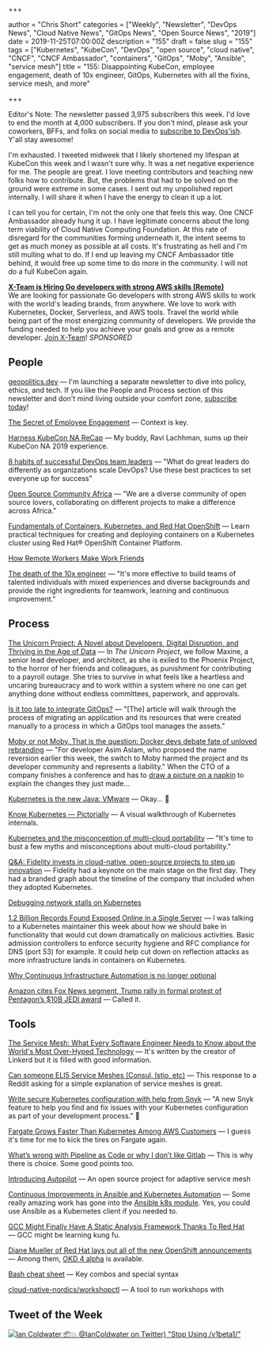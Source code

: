 +++

author = "Chris Short"
categories = ["Weekly", "Newsletter", "DevOps News", "Cloud Native News", "GitOps News", "Open Source News", "2019"]
date = 2019-11-25T07:00:00Z
description = "155"
draft = false
slug = "155"
tags = ["Kubernetes", "KubeCon", "DevOps", "open source", "cloud native", "CNCF", "CNCF Ambassador", "containers", "GitOps", "Moby", "Ansible", "service mesh"]
title = "155: Disappointing KubeCon, employee engagement, death of 10x engineer, GitOps, Kubernetes with all the fixins, service mesh, and more"

+++

Editor's Note: The newsletter passed 3,975 subscribers this week. I'd love to end the month at 4,000 subscribers. If you don't mind, please ask your coworkers, BFFs, and folks on social media to [subscribe to DevOps'ish](https://devopsish.com/subscribe/). Y'all stay awesome!

I'm exhausted. I tweeted midweek that I likely shortened my lifespan at KubeCon this week and I wasn't sure why. It was a net negative experience for me. The people are great. I love meeting contributors and teaching new folks how to contribute. But, the problems that had to be solved on the ground were extreme in some cases. I sent out my unpolished report internally. I will share it when I have the energy to clean it up a lot.

I can tell you for certain, I'm not the only one that feels this way. One CNCF Ambassador already hung it up. I have legitimate concerns about the long term viability of Cloud Native Computing Foundation. At this rate of disregard for the communities forming underneath it, the intent seems to get as much money as possible at all costs. It's frustrating as hell and I'm still mulling what to do. If I end up leaving my CNCF Ambassador title behind, it would free up some time to do more in the community. I will not do a full KubeCon again.

[**X-Team is Hiring Go developers with strong AWS skills (Remote)**](https://x-team.com/remote-go-developer-jobs/?utm_source=devopsish&utm_medium=email-ad)  
We are looking for passionate Go developers with strong AWS skills to work with the world's leading brands, from anywhere. We love to work with Kubernetes, Docker, Serverless, and AWS tools. Travel the world while being part of the most energizing community of developers. We provide the funding needed to help you achieve your goals and grow as a remote developer. [Join X-Team](https://x-team.com/remote-go-developer-jobs/?utm_source=devopsish&utm_medium=email-ad)! *SPONSORED*

## People

[geopolitics.dev](https://geopolitics.dev/) — I'm launching a separate newsletter to dive into policy, ethics, and tech. If you like the People and Process section of this newsletter and don't mind living outside your comfort zone, [subscribe today](https://geopolitics.dev/subscribe/)!

[The Secret of Employee Engagement](https://www.sametab.com/blog/employee-engagement) — Context is key.

[Harness KubeCon NA ReCap](https://harness.io/2019/11/kubecon-na-recap-cloud-native-mainstream/) — My buddy, Ravi Lachhman, sums up their KubeCon NA 2019 experience.

[8 habits of successful DevOps team leaders](https://enterprisersproject.com/article/2019/11/devops-habits-successful-leaders) — "What do great leaders do differently as organizations scale DevOps? Use these best practices to set everyone up for success"

[Open Source Community Africa](https://opencollective.com/osca) — "We are a diverse community of open source lovers, collaborating on different projects to make a difference across Africa."

[Fundamentals of Containers, Kubernetes, and Red Hat OpenShift](https://www.edx.org/course/fundamentals-of-containers-kubernetes-and-red-hat) — Learn practical techniques for creating and deploying containers on a Kubernetes cluster using Red Hat® OpenShift Container Platform.

[How Remote Workers Make Work Friends](https://hbr.org/2019/11/how-remote-workers-make-work-friends)

[The death of the 10x engineer](https://www.thoughtworks.com/radar/techniques?blipid=201911057) — "It's more effective to build teams of talented individuals with mixed experiences and diverse backgrounds and provide the right ingredients for teamwork, learning and continuous improvement."

## Process

[The Unicorn Project: A Novel about Developers, Digital Disruption, and Thriving in the Age of Data](https://amzn.to/2XqekFl) — In *The Unicorn Project*, we follow Maxine, a senior lead developer, and architect, as she is exiled to the Phoenix Project, to the horror of her friends and colleagues, as punishment for contributing to a payroll outage. She tries to survive in what feels like a heartless and uncaring bureaucracy and to work within a system where no one can get anything done without endless committees, paperwork, and approvals.

[Is it too late to integrate GitOps?](https://blog.openshift.com/is-it-too-late-to-integrate-gitops/) — "[The] article will walk through the process of migrating an application and its resources that were created manually to a process in which a GitOps tool manages the assets."

[Moby or not Moby. That is the question: Docker devs debate fate of unloved rebranding](https://www.theregister.co.uk/2019/11/22/moby_docker_naming/) — "For developer Asim Aslam, who proposed the name reversion earlier this week, the switch to Moby harmed the project and its developer community and represents a liability." When the CTO of a company finishes a conference and has to [draw a picture on a napkin](https://twitter.com/solomonstre/status/855918630915133440) to explain the changes they just made...

[Kubernetes is the new Java: VMware](https://www.zdnet.com/article/kubernetes-is-the-new-java-vmware/) — Okay... 🤔

[Know Kubernetes — Pictorially](https://medium.com/tarkalabs/know-kubernetes-pictorially-f6e6a0052dd0) — A visual walkthrough of Kubernetes internals.

[Kubernetes and the misconception of multi-cloud portability](https://diginomica.com/kubernetes-and-misconception-multi-cloud-portability) — "It's time to bust a few myths and misconceptions about multi-cloud portability."

[Q&A: Fidelity invests in cloud-native, open-source projects to step up innovation](https://siliconangle.com/2019/11/21/qa-fidelity-invests-cloud-native-open-source-projects-step-innovation-kubecon/) — Fidelity had a keynote on the main stage on the first day. They had a branded graph about the timeline of the company that included when they adopted Kubernetes.

[Debugging network stalls on Kubernetes](https://github.blog/2019-11-21-debugging-network-stalls-on-kubernetes/)

[1.2 Billion Records Found Exposed Online in a Single Server](https://www.wired.com/story/billion-records-exposed-online/) — I was talking to a Kubernetes maintainer this week about how we should bake in functionality that would cut down dramatically on malicious activities. Basic admission controllers to enforce security hygiene and RFC compliance for DNS (port 53) for example. It could help cut down on reflection attacks as more infrastructure lands in containers on Kubernetes.

[Why Continuous Infrastructure Automation is no longer optional](https://medium.com/@CloudSkiff/why-continuous-infrastructure-automation-is-no-longer-optional-8b3e6bc8847)

[Amazon cites Fox News segment, Trump rally in formal protest of Pentagon’s $10B JEDI award](https://www.geekwire.com/2019/amazon-cites-fox-news-segment-trump-rally-formal-protest-pentagons-jedi-award/) — Called it.

## Tools

[The Service Mesh: What Every Software Engineer Needs to Know about the World's Most Over-Hyped Technology](https://servicemesh.io/) — It's written by the creator of Linkerd but it is filled with good information.

[Can someone ELI5 Service Meshes (Consul, Istio, etc)](https://www.reddit.com/r/devops/comments/dy7ecv/can_someone_eli5_service_meshes_consul_istio_etc/f7zu1ga/) — This response to a Reddit asking for a simple explanation of service meshes is great.

[Write secure Kubernetes configuration with help from Snyk](https://snyk.io/blog/write-secure-kubernetes-configuration-with-help-from-snyk/) — "A new Snyk feature to help you find and fix issues with your Kubernetes configuration as part of your development process." 👀

[Fargate Grows Faster Than Kubernetes Among AWS Customers](https://thenewstack.io/fargate-grows-faster-than-kubernetes-among-aws-customers/) — I guess it's time for me to kick the tires on Fargate again.

[What’s wrong with Pipeline as Code or why I don’t like Gitlab](https://medium.com/@raxwunter/whats-wrong-with-pipeline-as-code-or-why-i-don-t-like-gitlab-ca70c39eb52b) — This is why there is choice. Some good points too.

[Introducing Autopilot](https://medium.com/solo-io/introducing-autopilot-an-open-source-project-for-adaptive-service-mesh-3195accc9670) — An open source project for adaptive service mesh

[Continuous Improvements in Ansible and Kubernetes Automation](https://www.ansible.com/blog/continuous-improvements-in-ansible-and-kubernetes-automation) — Some really amazing work has gone into the [Ansible k8s module](https://docs.ansible.com/ansible/latest/modules/k8s_module.html). Yes, you could use Ansible as a Kubernetes client if you needed to.

[GCC Might Finally Have A Static Analysis Framework Thanks To Red Hat](https://www.phoronix.com/scan.php?page=news_item&px=GCC-Static-Analysis-RH-Patches) — GCC might be learning kung fu.

[Diane Mueller of Red Hat lays out all of the new OpenShift announcements](https://video.cube365.net/c/922842) — Among them, [OKD 4 alpha](https://www.okd.io/download.html) is available.

[Bash cheat sheet](https://opensource.com/article/19/11/bash-cheat-sheet) — Key combos and special syntax

[cloud-native-nordics/workshopctl](https://github.com/cloud-native-nordics/workshopctl) — A tool to run workshops with

## Tweet of the Week

[![Ian Coldwater 📦💥 @IanColdwater on Twitter) "Stop Using /v1beta1/"](https://shortcdn.com/file/devopsish/155-devopsish-tweet-of-the-week.webp)](https://twitter.com/IanColdwater/status/1213607102595424258)

